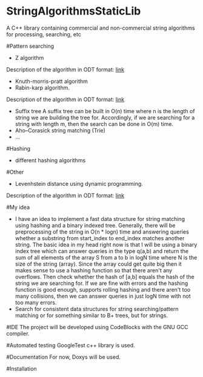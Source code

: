 StringAlgorithmsStaticLib
=========================

A C++ library containing commercial and non-commercial string algorithms for processing, searching, etc

#Pattern searching
- Z algorithm

Description of the algorithm in ODT format: [link](https://github.com/martinradev/TiraLabra/blob/master/Docs/z%20algorithm.odt)
- Knuth-morris-pratt algorithm
- Rabin-karp algorithm.
 
Description of the algorithm in ODT format: [link](https://github.com/martinradev/TiraLabra/blob/master/Docs/rabin%20karp.odt?raw=true)

- Suffix tree
A suffix tree can be built in O(n) time where n is the length of string we are building the tree for. Accordingly, if we are searching for a string with length m, then the search can be done in O(m) time.
- Aho–Corasick string matching (Trie)
- ...

#Hashing
- different hashing algorithms

#Other
- Levenhstein distance using dynamic programming.

Description of the algorithm in ODT format: [link](https://github.com/martinradev/TiraLabra/blob/master/Docs/edit%20distance.odt)

#My idea
- I have an idea to implement a fast data structure for string matching using hashing and a binary indexed tree. Generally, 
there will be preprocessing of the string in O(n * logn) time and answering queries whether a substring from start_index to
end_index matches another string.
The basic idea in my head right now is that I will be using a binary index tree which can answer queries in the type q(a,b) and return the sum of all elements of the array S from a to b in logN time where N is the size of the string (array). Since the array could get quite big then it makes sense to use a hashing function so that there aren't any overflows. Then check whether the hash of [a,b] equals the hash of the string we are searching for. If we are fine with errors and the hashing function is good enough, supports rolling hashing and there aren't too many collisions, then we can answer queries in just logN time with not too many errors.
- Search for consistent data structures for string searching/pattern matching or for something similar to B+ trees, but for strings.


#IDE
The project will be developed using CodeBlocks with the GNU GCC compiler.

#Automated testing
GoogleTest c++ library is used.

#Documentation
For now, Doxys will be used.

#Installation

